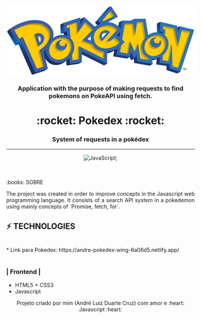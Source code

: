 <div align ="center">
<img src="image/pokemon.png" alt="pokemon" style="width:500px">



### Application with the purpose of making requests to find pokemons on PokeAPI using fetch.
</div>


<div align = "center">
<h1>:rocket: Pokedex :rocket:</h1>
<h3>System of requests in a pokédex </h3>
  <hr>
  
![JavaScript](https://img.shields.io/badge/-JavaScript%20ES6-F7B93E?style=flat-square&logo=javascript&logoColor=black);

<br>
<br>


  

<div align ="justify">
:books: SOBRE
<br>

<p align="justify">The project was created in order to improve concepts in the Javascript web programming language. It consists of a search API system in a pokedemon using mainly concepts of `Promise, fetch, for`.</p>

## :zap: TECHNOLOGIES

<br>
* Link para Pokedex: https://andre-pokedex-wing-6a06d5.netlify.app/ <br><br>

### | Frontend | 
* HTML5 + CSS3 
* Javascript 
</div>
Projeto criado por mim (André Luiz Duarte Cruz) com amor e :heart: Javascript :heart:
</div>
